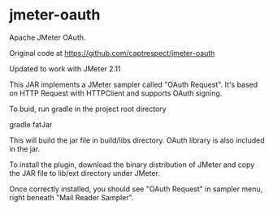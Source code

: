 jmeter-oauth
============
Apache JMeter OAuth. 

Original code at https://github.com/captrespect/jmeter-oauth

Updated to work with JMeter 2.11

This JAR implements a JMeter sampler called "OAuth Request". 
It's based on HTTP Request with HTTPClient and supports 
OAuth signing. 

To buid, run gradle in the project root directory

gradle fatJar

This will build the jar file in build/libs directory. OAuth 
library is also included in the jar.

To install the plugin, download the binary distribution of 
JMeter and copy the JAR file to lib/ext directory
under JMeter.

Once correctly installed, you should see "OAuth Request"
in sampler menu, right beneath "Mail Reader Sampler".
